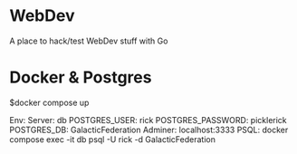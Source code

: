 # WebDev
A place to hack/test WebDev stuff with Go

# Docker & Postgres
$docker compose up

Env:
    Server: db
      POSTGRES_USER: rick
      POSTGRES_PASSWORD: picklerick
      POSTGRES_DB: GalacticFederation
Adminer:
    localhost:3333
PSQL:
    docker compose exec -it db psql -U rick -d GalacticFederation